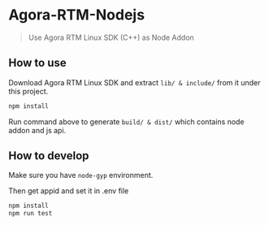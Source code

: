 # Agora-RTM-Nodejs
> Use Agora RTM Linux SDK (C++) as Node Addon

## How to use

Download Agora RTM Linux SDK and extract `lib/ & include/` from it under this project.

```bash
npm install
```

Run command above to generate `build/ & dist/` which contains node addon and js api.

## How to develop

Make sure you have `node-gyp` environment.

Then get appid and set it in .env file

```bash
npm install
npm run test
```



